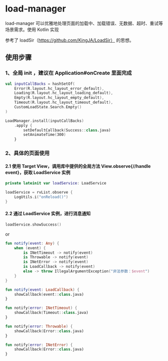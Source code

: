 # load-manager

load-manager 可以优雅地处理页面的加载中、加载错误、无数据、超时、重试等场景需求。使用 Kotlin 实现

参考了 loadSir（https://github.com/KingJA/LoadSir） 的思想。

## 使用步骤

### 1、全局 init ，建议在 Application#onCreate 里面完成 

```kotlin
val inputCallBacks = hashSetOf(
    Error(R.layout.hc_layout_error_default),
    Loading(R.layout.hc_layout_loading_default),
    Empty(R.layout.hc_layout_empty_default),
    Timeout(R.layout.hc_layout_timeout_default),
    CustomLoadState.Search.Empty()
)

LoadManager.install(inputCallBacks)
    .apply {
        setDefaultCallback(Success::class.java)
        setAnimateTime(300)
    }
```

### 2、具体的页面使用

#### 2.1 使用 Target View，调用库中提供的全局方法 View.observe{//handle event}，获取 LoadService 实例 
```kotlin
private lateinit var loadService: LoadService
```

```kotlin
loadService = rvList.observe {
    LogUtils.i("onReload()")
}
```
#### 2.2 通过 LoadService 实例，进行消息通知

```kotlin
loadService.showSuccess()

```

or 


```kotlin
fun notify(event: Any) {
    when (event) {
        is INetTimeout -> notify(event)
        is Throwable -> notify(event)
        is INetError -> notify(event)
        is LoadCallback -> notify(event)
        else -> throw IllegalArgumentException("非法参数：$event")
    }
}

fun notify(event: LoadCallback) {
    showCallback(event::class.java)
}

fun notify(error: INetTimeout) {
    showCallback(Timeout::class.java)
}

fun notify(error: Throwable) {
    showCallback(Error::class.java)
}

fun notify(error: INetError) {
    showCallback(Error::class.java)
}
```
